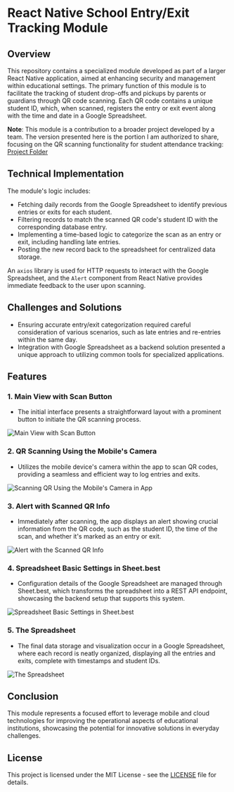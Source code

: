 
# React Native School Entry/Exit Tracking Module

## Overview
This repository contains a specialized module developed as part of a larger React Native application, aimed at enhancing security and management within educational settings. The primary function of this module is to facilitate the tracking of student drop-offs and pickups by parents or guardians through QR code scanning. Each QR code contains a unique student ID, which, when scanned, registers the entry or exit event along with the time and date in a Google Spreadsheet.

**Note**: This module is a contribution to a broader project developed by a team. The version presented here is the portion I am authorized to share, focusing on the QR scanning functionality for student attendance tracking: [Project Folder](https://github.com/AlonsoSOscarI/Portfolio/tree/main/ReactNative-ModuleToScanQRCodes/safex_qr)

## Technical Implementation
The module's logic includes:
- Fetching daily records from the Google Spreadsheet to identify previous entries or exits for each student.
- Filtering records to match the scanned QR code's student ID with the corresponding database entry.
- Implementing a time-based logic to categorize the scan as an entry or exit, including handling late entries.
- Posting the new record back to the spreadsheet for centralized data storage.

An `axios` library is used for HTTP requests to interact with the Google Spreadsheet, and the `Alert` component from React Native provides immediate feedback to the user upon scanning.

## Challenges and Solutions
- Ensuring accurate entry/exit categorization required careful consideration of various scenarios, such as late entries and re-entries within the same day.
- Integration with Google Spreadsheet as a backend solution presented a unique approach to utilizing common tools for specialized applications.

## Features

### 1. Main View with Scan Button
- The initial interface presents a straightforward layout with a prominent button to initiate the QR scanning process.

![Main View with Scan Button](https://github.com/AlonsoSOscarI/Portfolio/blob/main/ReactNative-ModuleToScanQRCodes/Outputs-ReactNative/1.%20Main%20view%20with%20button%20to%20scan.jpeg)

### 2. QR Scanning Using the Mobile's Camera
- Utilizes the mobile device's camera within the app to scan QR codes, providing a seamless and efficient way to log entries and exits.

![Scanning QR Using the Mobile's Camera in App](https://github.com/AlonsoSOscarI/Portfolio/blob/main/ReactNative-ModuleToScanQRCodes/Outputs-ReactNative/2.%20Scannin%20QR%20using%20the%20mobile's%20camera%20in%20app.jpeg)

### 3. Alert with Scanned QR Info
- Immediately after scanning, the app displays an alert showing crucial information from the QR code, such as the student ID, the time of the scan, and whether it's marked as an entry or exit.

![Alert with the Scanned QR Info](https://github.com/AlonsoSOscarI/Portfolio/blob/main/ReactNative-ModuleToScanQRCodes/Outputs-ReactNative/3.%20Alert%20with%20the%20scanned%20QR%20info.jpeg)

### 4. Spreadsheet Basic Settings in Sheet.best
- Configuration details of the Google Spreadsheet are managed through Sheet.best, which transforms the spreadsheet into a REST API endpoint, showcasing the backend setup that supports this system.

![Spreadsheet Basic Settings in Sheet.best](https://github.com/AlonsoSOscarI/Portfolio/blob/main/ReactNative-ModuleToScanQRCodes/Outputs-ReactNative/4.%20Spreadsheet%20basic%20settings%20in%20sheetbest.png)

### 5. The Spreadsheet
- The final data storage and visualization occur in a Google Spreadsheet, where each record is neatly organized, displaying all the entries and exits, complete with timestamps and student IDs.

![The Spreadsheet](https://github.com/AlonsoSOscarI/Portfolio/blob/main/ReactNative-ModuleToScanQRCodes/Outputs-ReactNative/5.%20Spreadsheet.png)

## Conclusion
This module represents a focused effort to leverage mobile and cloud technologies for improving the operational aspects of educational institutions, showcasing the potential for innovative solutions in everyday challenges.

## License
This project is licensed under the MIT License - see the [LICENSE](../LICENSE) file for details.
